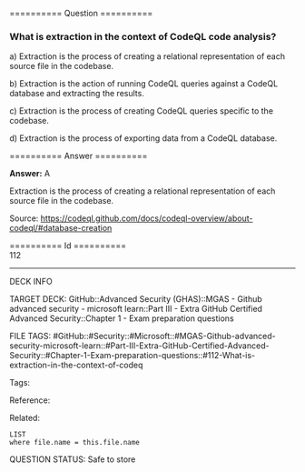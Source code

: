 ========== Question ==========  

### What is extraction in the context of CodeQL code analysis?

a) Extraction is the process of creating a relational representation of each source file in the codebase.

b) Extraction is the action of running CodeQL queries against a CodeQL database and extracting the results.

c) Extraction is the process of creating CodeQL queries specific to the codebase.

d) Extraction is the process of exporting data from a CodeQL database.  

========== Answer ==========  

**Answer:** A

Extraction is the process of creating a relational representation of each source file in the codebase.

Source: https://codeql.github.com/docs/codeql-overview/about-codeql/#database-creation

========== Id ==========  
112

---

DECK INFO

TARGET DECK: GitHub::Advanced Security (GHAS)::MGAS - Github advanced security - microsoft learn::Part III - Extra GitHub Certified Advanced Security::Chapter 1 - Exam preparation questions

FILE TAGS: #GitHub::#Security::#Microsoft::#MGAS-Github-advanced-security-microsoft-learn::#Part-III-Extra-GitHub-Certified-Advanced-Security::#Chapter-1-Exam-preparation-questions::#112-What-is-extraction-in-the-context-of-codeq

Tags:

Reference:

Related:

```dataview
LIST
where file.name = this.file.name
```

QUESTION STATUS: Safe to store

